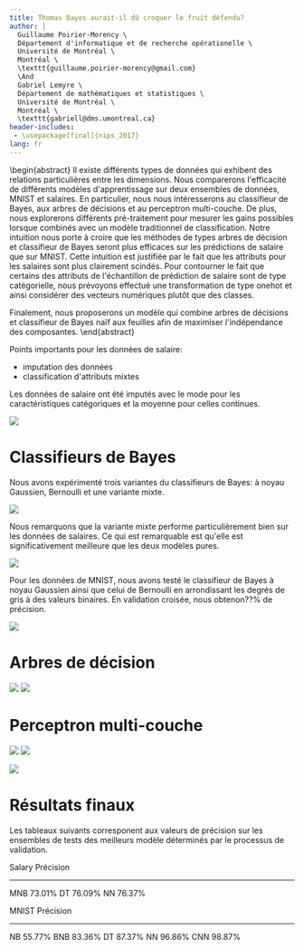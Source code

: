 ```yaml
---
title: Thomas Bayes aurait-il dû croquer le fruit défendu?
author: |
  Guillaume Poirier-Morency \
  Département d'informatique et de recherche opérationelle \
  Université de Montréal \
  Montréal \
  \texttt{guillaume.poirier-morency@gmail.com}
  \And
  Gabriel Lemyre \
  Département de mathématiques et statistiques \
  Université de Montréal \
  Montréal \
  \texttt{gabriell@dms.umontreal.ca}
header-includes:
 - \usepackage[final]{nips_2017}
lang: fr
---
```


\begin{abstract}
Il existe différents types de données qui exhibent des relations particulières
entre les dimensions. Nous comparerons l'efficacité de différents modèles
d'apprentissage sur deux ensembles de données, MNIST et salaires. En
particulier, nous nous intéresserons au classifieur de Bayes, aux arbres de
décisions et au perceptron multi-couche. De plus, nous explorerons différents
pré-traitement pour mesurer les gains possibles lorsque combinés avec un modèle
traditionnel de classification. Notre intuition nous porte à croire que les
méthodes de types arbres de décision et classifieur de Bayes seront plus
efficaces sur les prédictions de salaire que sur MNIST. Cette intuition est
justifiée par le fait que les attributs pour les salaires sont plus clairement
scindés. Pour contourner le fait que certains des attributs de l'échantillon de
prédiction de salaire sont de type catégorielle, nous
prévoyons effectué une transformation de type onehot et ainsi considérer des
vecteurs numériques plutôt que des classes.

Finalement, nous proposerons un modèle qui
combine arbres de décisions et classifieur de Bayes naïf aux feuilles afin de
maximiser l'indépendance des composantes.
\end{abstract}

Points importants pour les données de salaire:

 - imputation des données
 - classification d'attributs mixtes

Les données de salaire ont été imputés avec le mode pour les caractéristiques
catégoriques et la moyenne pour celles continues.

![](figures/salary-pair-plot.png)

# Classifieurs de Bayes

Nous avons expérimenté trois variantes du classifieurs de Bayes: à noyau
Gaussien, Bernoulli et une variante mixte.

![](figures/mixed-naive-bayes-salary-learning-curve-alpha.png)

Nous remarquons que la variante mixte performe particulièrement bien sur les
données de salaires. Ce qui est remarquable est qu'elle est significativement
meilleure que les deux modèles pures.

![](figures/mixed-naive-bayes-salary-learning-curve-lambda.png)

Pour les données de MNIST, nous avons testé le classifieur de Bayes à noyau
Gaussien ainsi que celui de Bernoulli en arrondissant les degrés de gris à des
valeurs binaires. En validation croisée, nous obtenon??% de précision.

![](figures/bernoulli-naive-bayes-mnist-learning-curve-alpha.png)

# Arbres de décision

![](figures/decision-tree-salary-learning-curve-min-samples-leaf.png)
![](figures/decision-tree-mnist-learning-curve-max-depth.png)

# Perceptron multi-couche

![](figures/multilayer-perceptron-salary-learning-curve-epoch.png)
![](figures/multilayer-perceptron-mnist-learning-curve-epoch.png)

![](figures/convolutional-neural-network-mnist-learning-curve-epoch.png)

# Résultats finaux

Les tableaux suivants corresponent aux valeurs de précision sur les ensembles
de tests des meilleurs modèle déterminés par le processus de validation.

Salary Précision
-----  ---------
MNB    73.01%
DT     76.09%
NN     76.37%

MNIST Précision
----- ---------
NB    55.77%
BNB   83.36%
DT    87.37%
NN    96.86%
CNN   98.87%

